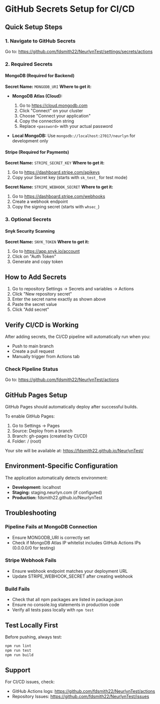 # GitHub Secrets Setup for CI/CD

## Quick Setup Steps

### 1. Navigate to GitHub Secrets
Go to: https://github.com/fdsmith22/NeurlynTest/settings/secrets/actions

### 2. Required Secrets

#### MongoDB (Required for Backend)
**Secret Name:** `MONGODB_URI`
**Where to get it:**
- **MongoDB Atlas (Cloud):**
  1. Go to https://cloud.mongodb.com
  2. Click "Connect" on your cluster
  3. Choose "Connect your application"
  4. Copy the connection string
  5. Replace `<password>` with your actual password

- **Local MongoDB:** Use `mongodb://localhost:27017/neurlyn` for development only

#### Stripe (Required for Payments)
**Secret Name:** `STRIPE_SECRET_KEY`
**Where to get it:**
1. Go to https://dashboard.stripe.com/apikeys
2. Copy your Secret key (starts with `sk_test_` for test mode)

**Secret Name:** `STRIPE_WEBHOOK_SECRET`
**Where to get it:**
1. Go to https://dashboard.stripe.com/webhooks
2. Create a webhook endpoint
3. Copy the signing secret (starts with `whsec_`)

### 3. Optional Secrets

#### Snyk Security Scanning
**Secret Name:** `SNYK_TOKEN`
**Where to get it:**
1. Go to https://app.snyk.io/account
2. Click on "Auth Token"
3. Generate and copy token

## How to Add Secrets

1. Go to repository Settings → Secrets and variables → Actions
2. Click "New repository secret"
3. Enter the secret name exactly as shown above
4. Paste the secret value
5. Click "Add secret"

## Verify CI/CD is Working

After adding secrets, the CI/CD pipeline will automatically run when you:
- Push to main branch
- Create a pull request
- Manually trigger from Actions tab

### Check Pipeline Status
Go to: https://github.com/fdsmith22/NeurlynTest/actions

## GitHub Pages Setup

GitHub Pages should automatically deploy after successful builds.

To enable GitHub Pages:
1. Go to Settings → Pages
2. Source: Deploy from a branch
3. Branch: gh-pages (created by CI/CD)
4. Folder: / (root)

Your site will be available at:
https://fdsmith22.github.io/NeurlynTest/

## Environment-Specific Configuration

The application automatically detects environment:
- **Development:** localhost
- **Staging:** staging.neurlyn.com (if configured)
- **Production:** fdsmith22.github.io/NeurlynTest

## Troubleshooting

### Pipeline Fails at MongoDB Connection
- Ensure MONGODB_URI is correctly set
- Check if MongoDB Atlas IP whitelist includes GitHub Actions IPs (0.0.0.0/0 for testing)

### Stripe Webhook Fails
- Ensure webhook endpoint matches your deployment URL
- Update STRIPE_WEBHOOK_SECRET after creating webhook

### Build Fails
- Check that all npm packages are listed in package.json
- Ensure no console.log statements in production code
- Verify all tests pass locally with `npm test`

## Test Locally First

Before pushing, always test:
```bash
npm run lint
npm run test
npm run build
```

## Support

For CI/CD issues, check:
- GitHub Actions logs: https://github.com/fdsmith22/NeurlynTest/actions
- Repository Issues: https://github.com/fdsmith22/NeurlynTest/issues